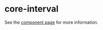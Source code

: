 core-interval
============

See the [component page](http://ewgenius.github.io/core-interval) for more information.

